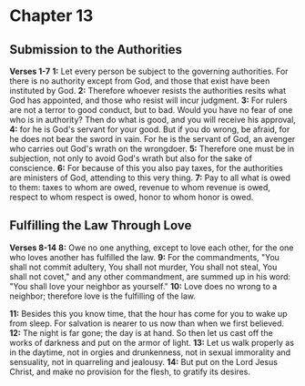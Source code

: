 # Chapter 13
## Submission to the Authorities
**Verses 1-7**
**1:** Let every person be subject to the governing authorities. For there is no authority except from God, and those that exist have been instituted by God.
**2:** Therefore whoever resists the authorities resits what God has appointed, and those who resist will incur judgment.
**3:** For rulers are not a terror to good conduct, but to bad. Would you have no fear of one who is in authority? Then do what is good, and you will receive his approval,
**4:** for he is God's servant for your good. But if you do wrong, be afraid, for he does not bear the sword in vain. For he is the servant of God, an avenger who carries out God's wrath on the wrongdoer.
**5:** Therefore one must be in subjection, not only to avoid God's wrath but also for the sake of conscience.
**6:** For because of this you also pay taxes, for the authorities are ministers of God, attending to this very thing.
**7:** Pay to all what is owed to them: taxes to whom are owed, revenue to whom revenue is owed, respect to whom respect is owed, honor to whom honor is owed.

## Fulfilling the Law Through Love
**Verses 8-14**
**8:** Owe no one anything, except to love each other, for the one who loves another has fulfilled the law.
**9:** For the commandments, "You shall not commit adultery, You shall not murder, You shall not steal, You shall not covet," and any other commandment, are summed up in his word: "You shall love your neighbor as yourself."
**10:** Love does no wrong to a neighbor; therefore love is the fulfilling of the law.

**11:** Besides this you know time, that the hour has come for you to wake up from sleep. For salvation is nearer to us now than when we first believed.
**12:** The night is far gone; the day is at hand. So then let us cast off the works of darkness and put on the armor of light.
**13:** Let us walk properly as in the daytime, not in orgies and drunkenness, not in sexual immorality and sensuality, not in quarreling and jealousy.
**14:** But put on the Lord Jesus Christ, and make no provision for the flesh, to gratify its desires.
